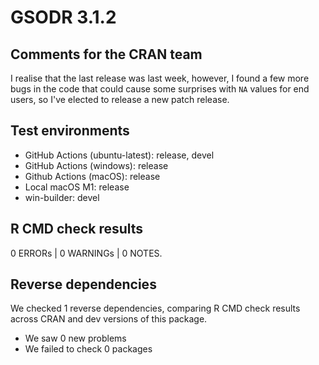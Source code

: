 # GSODR 3.1.2

## Comments for the CRAN team

I realise that the last release was last week, however, I found a few more bugs in the code that could cause some surprises with `NA` values for end users, so I've elected to release a new patch release.

## Test environments
* GitHub Actions (ubuntu-latest): release, devel
* GitHub Actions (windows): release
* Github Actions (macOS): release
* Local macOS M1: release
* win-builder: devel

## R CMD check results
0 ERRORs | 0 WARNINGs | 0 NOTES.

## Reverse dependencies
We checked 1 reverse dependencies, comparing R CMD check results across CRAN and dev versions of this package.

 * We saw 0 new problems
 * We failed to check 0 packages
